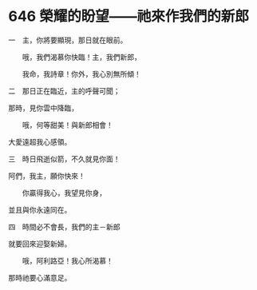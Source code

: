 # 646 榮耀的盼望——祂來作我們的新郎

一　主，你將要顯現，那日就在眼前。

　　哦，我們渴慕你快臨！主，我們新郎，

　　我命，我詩章！你外，我心別無所傾！

二　那日正在臨近，主的呼聲可聞；

那時，見你雲中降臨，

　　哦，何等甜美！與新郎相會！

大愛遠超我心感領。

三　時日飛逝似箭，不久就見你面！

阿們，我主，願你快來！

　　你贏得我心，我望見你身，

並且與你永遠同在。

四　時間必不會長，我們的主－新郎

就要回來迎娶新婦。

　　哦，阿利路亞！我心所渴慕！

那時祂要心滿意足。

